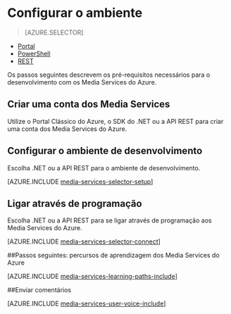 <properties
    pageTitle="Configurar o ambiente | Microsoft Azure"
    description="Configure o ambiente para o desenvolvimento com os Media Services do Azure."
    services="media-services"
    documentationCenter=""
    authors="Juliako"
    manager="erikre"
    editor=""/>

<tags
    ms.service="media-services"
    ms.workload="media"
    ms.tgt_pltfrm="na"
    ms.devlang="na"
    ms.topic="get-started-article"
    ms.date="04/18/2016"  
    ms.author="juliako"/>

# Configurar o ambiente

> [AZURE.SELECTOR]
- [Portal](media-services-create-account.md)
- [PowerShell](media-services-manage-with-powershell.md)
- [REST](https://msdn.microsoft.com/library/azure/dn167014.aspx)
<a id="create_account"></a>

Os passos seguintes descrevem os pré-requisitos necessários para o desenvolvimento com os Media Services do Azure.

## Criar uma conta dos Media Services

Utilize o Portal Clássico do Azure, o SDK do .NET ou a API REST para criar uma conta dos Media Services do Azure.

<a id="setup_dev_env"></a>
## Configurar o ambiente de desenvolvimento  

Escolha .NET ou a API REST para o ambiente de desenvolvimento.

[AZURE.INCLUDE [media-services-selector-setup](../../includes/media-services-selector-setup.md)]

<a id="connect"></a>
## Ligar através de programação

Escolha .NET ou a API REST para se ligar através de programação aos Media Services do Azure.

[AZURE.INCLUDE [media-services-selector-connect](../../includes/media-services-selector-connect.md)]


##Passos seguintes: percursos de aprendizagem dos Media Services do Azure

[AZURE.INCLUDE [media-services-learning-paths-include](../../includes/media-services-learning-paths-include.md)]

##Enviar comentários

[AZURE.INCLUDE [media-services-user-voice-include](../../includes/media-services-user-voice-include.md)]




<!--HONumber=Jun16_HO2-->


